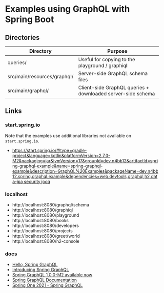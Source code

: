 # Examples using GraphQL with Spring Boot

## Directories

| Directory                   | Purpose                                                     |
| --------------------------- | ----------------------------------------------------------- |
| queries/                    | Useful for copying to the playground / graphiql             |
| src/main/resources/graphql/ | Server-side GraphQL schema files                            |
| src/main/graphql/           | Client-side GraphQL queries + downloaded server-side schema |

## Links

### start.spring.io

Note that the examples use additional libraries not available on `start.spring.io`.

- https://start.spring.io/#!type=gradle-project&language=kotlin&platformVersion=2.7.0-M2&packaging=jar&jvmVersion=17&groupId=dev.n4bb12&artifactId=spring-graphql-example&name=spring-graphql-example&description=GraphQL%20Examples&packageName=dev.n4bb12.spring.graphql.example&dependencies=web,devtools,graphql,h2,data-jpa,security,jooq

### localhost

- http://localhost:8080/graphql/schema
- http://localhost:8080/graphiql
- http://localhost:8080/playground
- http://localhost:8080/books
- http://localhost:8080/developers
- http://localhost:8080/projects
- http://localhost:8080/greet/world
- http://localhost:8080/h2-console

### docs

- [Hello, Spring GraphQL](https://spring.io/blog/2021/07/06/hello-spring-graphql)
- [Introducing Spring GraphQL](https://spring.io/blog/2021/07/06/introducing-spring-graphql)
- [Spring GraphQL 1.0.0-M2 available now](https://spring.io/blog/2021/09/01/spring-graphql-1-0-0-m2-available-now)
- [Spring GraphQL Documentation](https://docs.spring.io/spring-graphql/docs/1.0.0-M2/reference/html/)
- [Spring One 2021 - Spring GraphQL](https://www.youtube.com/watch?v=Kq3UhUQdIO8)
